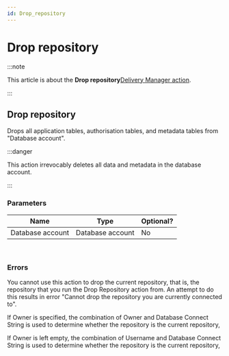 ```yaml
---
id: Drop_repository
---
```


# Drop repository




:::note

This article is about the **Drop repository**[Delivery Manager action](/Continuous_delivery/Delivery_Manager_actions_by_name).

:::

## **Drop repository**

Drops all application tables, authorisation tables, and metadata tables from "Database account".


:::danger

This action irrevocably deletes all data and metadata in the database account.

:::

### Parameters

|**Name**|**Type**|**Optional?**|
|--------|--------|--------|
|Database account|Database account|No      |



 

### Errors



You cannot use this action to drop the current repository, that is, the repository that you run the Drop Repository action from. An attempt to do this results in error "Cannot drop the repository you are currently connected to".

If Owner is specified, the combination of Owner and Database Connect String is used to determine whether the repository is the current repository,

If Owner is left empty, the combination of Username and Database Connect String is used to determine whether the repository is the current repository,